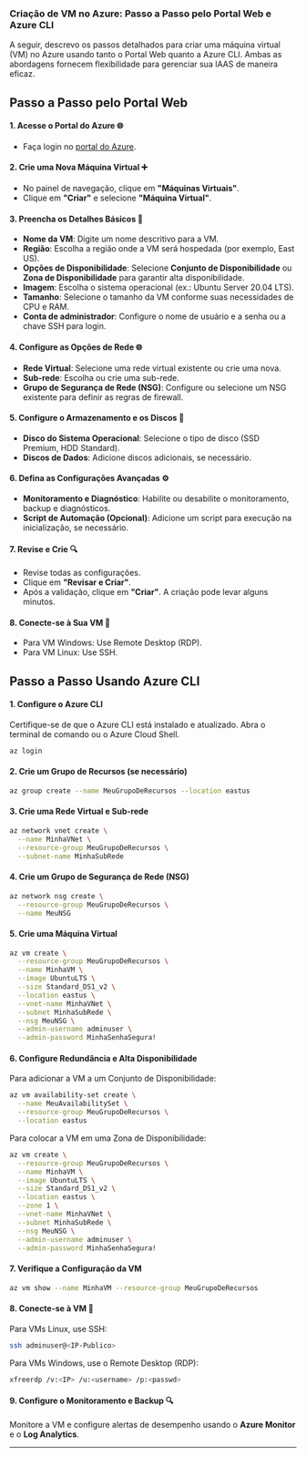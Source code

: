 ### Criação de VM no Azure: Passo a Passo pelo Portal Web e Azure CLI

A seguir, descrevo os passos detalhados para criar uma máquina virtual (VM) no Azure usando tanto o Portal Web quanto a Azure CLI. Ambas as abordagens fornecem flexibilidade para gerenciar sua IAAS de maneira eficaz.

## Passo a Passo pelo Portal Web

#### 1. Acesse o Portal do Azure 🌐

- Faça login no [portal do Azure](https://portal.azure.com).

#### 2. Crie uma Nova Máquina Virtual ➕

- No painel de navegação, clique em **"Máquinas Virtuais"**.
- Clique em **"Criar"** e selecione **"Máquina Virtual"**.

#### 3. Preencha os Detalhes Básicos 📝

- **Nome da VM**: Digite um nome descritivo para a VM.
- **Região**: Escolha a região onde a VM será hospedada (por exemplo, East US).
- **Opções de Disponibilidade**: Selecione **Conjunto de Disponibilidade** ou **Zona de Disponibilidade** para garantir alta disponibilidade.
- **Imagem**: Escolha o sistema operacional (ex.: Ubuntu Server 20.04 LTS).
- **Tamanho**: Selecione o tamanho da VM conforme suas necessidades de CPU e RAM.
- **Conta de administrador**: Configure o nome de usuário e a senha ou a chave SSH para login.

#### 4. Configure as Opções de Rede 🌐

- **Rede Virtual**: Selecione uma rede virtual existente ou crie uma nova.
- **Sub-rede**: Escolha ou crie uma sub-rede.
- **Grupo de Segurança de Rede (NSG)**: Configure ou selecione um NSG existente para definir as regras de firewall.

#### 5. Configure o Armazenamento e os Discos 💾

- **Disco do Sistema Operacional**: Selecione o tipo de disco (SSD Premium, HDD Standard).
- **Discos de Dados**: Adicione discos adicionais, se necessário.

#### 6. Defina as Configurações Avançadas ⚙️

- **Monitoramento e Diagnóstico**: Habilite ou desabilite o monitoramento, backup e diagnósticos.
- **Script de Automação (Opcional)**: Adicione um script para execução na inicialização, se necessário.

#### 7. Revise e Crie 🔍

- Revise todas as configurações.
- Clique em **"Revisar e Criar"**.
- Após a validação, clique em **"Criar"**. A criação pode levar alguns minutos.

#### 8. Conecte-se à Sua VM 🌟

- Para VM Windows: Use Remote Desktop (RDP).
- Para VM Linux: Use SSH.

## Passo a Passo Usando Azure CLI

#### 1. Configure o Azure CLI

Certifique-se de que o Azure CLI está instalado e atualizado. Abra o terminal de comando ou o Azure Cloud Shell.

```bash
az login
```

#### 2. Crie um Grupo de Recursos (se necessário)

```bash
az group create --name MeuGrupoDeRecursos --location eastus
```

#### 3. Crie uma Rede Virtual e Sub-rede

```bash
az network vnet create \
  --name MinhaVNet \
  --resource-group MeuGrupoDeRecursos \
  --subnet-name MinhaSubRede
```

#### 4. Crie um Grupo de Segurança de Rede (NSG)

```bash
az network nsg create \
  --resource-group MeuGrupoDeRecursos \
  --name MeuNSG
```

#### 5. Crie uma Máquina Virtual

```bash
az vm create \
  --resource-group MeuGrupoDeRecursos \
  --name MinhaVM \
  --image UbuntuLTS \
  --size Standard_DS1_v2 \
  --location eastus \
  --vnet-name MinhaVNet \
  --subnet MinhaSubRede \
  --nsg MeuNSG \
  --admin-username adminuser \
  --admin-password MinhaSenhaSegura!
```

#### 6. Configure Redundância e Alta Disponibilidade

Para adicionar a VM a um Conjunto de Disponibilidade:

```bash
az vm availability-set create \
  --name MeuAvailabilitySet \
  --resource-group MeuGrupoDeRecursos \
  --location eastus
```

Para colocar a VM em uma Zona de Disponibilidade:

```bash
az vm create \
  --resource-group MeuGrupoDeRecursos \
  --name MinhaVM \
  --image UbuntuLTS \
  --size Standard_DS1_v2 \
  --location eastus \
  --zone 1 \
  --vnet-name MinhaVNet \
  --subnet MinhaSubRede \
  --nsg MeuNSG \
  --admin-username adminuser \
  --admin-password MinhaSenhaSegura!
```

#### 7. Verifique a Configuração da VM

```bash
az vm show --name MinhaVM --resource-group MeuGrupoDeRecursos
```

#### 8. Conecte-se à VM 🌟

Para VMs Linux, use SSH:

```bash
ssh adminuser@<IP-Publico>
```

Para VMs Windows, use o Remote Desktop (RDP):

```bash
xfreerdp /v:<IP> /u:<username> /p:<passwd>
```

#### 9. Configure o Monitoramento e Backup 🔍

Monitore a VM e configure alertas de desempenho usando o **Azure Monitor** e o **Log Analytics**.

---
